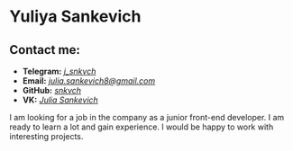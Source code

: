# Yuliya Sankevich

## Contact me:

- **Telegram:** _[j_snkvch](https://t.me/j_snkvch)_
- **Email:** *julia.sankevich8@gmail.com*
- **GitHub:** _[snkvch](https://github.com/snkvch)_
- **VK:** _[Julia Sankevich](https://vk.com/wxxafo)_ 

I am looking for a job in the company as a junior front-end developer. I am ready to learn a lot and gain experience. I would be happy to work with interesting projects.
